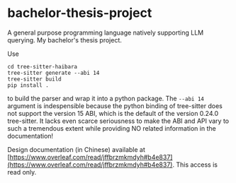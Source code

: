 # bachelor-thesis-project
A general purpose programming language natively supporting LLM querying. My bachelor's thesis project.

Use

```
cd tree-sitter-haibara
tree-sitter generate --abi 14
tree-sitter build
pip install .
```

to build the parser and wrap it into a python package. The `--abi 14` argument is indespensible because the python binding of tree-sitter does not support the version 15 ABI, which is the default of the version 0.24.0 tree-sitter. It lacks even scarce seriousness to make the ABI and API vary to such a tremendous extent while providing NO related information in the documentation!

Design documentation (in Chinese) available at [https://www.overleaf.com/read/jffbrzmkmdyh#b4e837](https://www.overleaf.com/read/jffbrzmkmdyh#b4e837). This access is read only.
